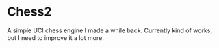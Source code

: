 # Chess2
A simple UCI chess engine I made a while back. Currently kind of works, but I need to improve it a lot more. 

